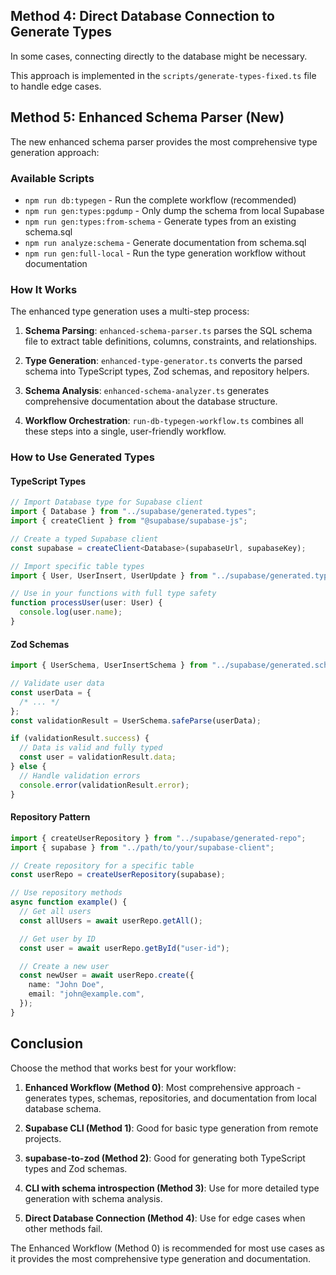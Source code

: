 ## Method 4: Direct Database Connection to Generate Types

In some cases, connecting directly to the database might be necessary.

This approach is implemented in the `scripts/generate-types-fixed.ts` file to handle edge cases.

## Method 5: Enhanced Schema Parser (New)

The new enhanced schema parser provides the most comprehensive type generation approach:

### Available Scripts

- `npm run db:typegen` - Run the complete workflow (recommended)
- `npm run gen:types:pgdump` - Only dump the schema from local Supabase
- `npm run gen:types:from-schema` - Generate types from an existing schema.sql
- `npm run analyze:schema` - Generate documentation from schema.sql
- `npm run gen:full-local` - Run the type generation workflow without documentation

### How It Works

The enhanced type generation uses a multi-step process:

1. **Schema Parsing**: `enhanced-schema-parser.ts` parses the SQL schema file to extract table definitions, columns, constraints, and relationships.

2. **Type Generation**: `enhanced-type-generator.ts` converts the parsed schema into TypeScript types, Zod schemas, and repository helpers.

3. **Schema Analysis**: `enhanced-schema-analyzer.ts` generates comprehensive documentation about the database structure.

4. **Workflow Orchestration**: `run-db-typegen-workflow.ts` combines all these steps into a single, user-friendly workflow.

### How to Use Generated Types

#### TypeScript Types

```typescript
// Import Database type for Supabase client
import { Database } from "../supabase/generated.types";
import { createClient } from "@supabase/supabase-js";

// Create a typed Supabase client
const supabase = createClient<Database>(supabaseUrl, supabaseKey);

// Import specific table types
import { User, UserInsert, UserUpdate } from "../supabase/generated.types";

// Use in your functions with full type safety
function processUser(user: User) {
  console.log(user.name);
}
```

#### Zod Schemas

```typescript
import { UserSchema, UserInsertSchema } from "../supabase/generated.schemas";

// Validate user data
const userData = {
  /* ... */
};
const validationResult = UserSchema.safeParse(userData);

if (validationResult.success) {
  // Data is valid and fully typed
  const user = validationResult.data;
} else {
  // Handle validation errors
  console.error(validationResult.error);
}
```

#### Repository Pattern

```typescript
import { createUserRepository } from "../supabase/generated-repo";
import { supabase } from "../path/to/your/supabase-client";

// Create repository for a specific table
const userRepo = createUserRepository(supabase);

// Use repository methods
async function example() {
  // Get all users
  const allUsers = await userRepo.getAll();

  // Get user by ID
  const user = await userRepo.getById("user-id");

  // Create a new user
  const newUser = await userRepo.create({
    name: "John Doe",
    email: "john@example.com",
  });
}
```

## Conclusion

Choose the method that works best for your workflow:

1. **Enhanced Workflow (Method 0)**: Most comprehensive approach - generates types, schemas, repositories, and documentation from local database schema.

2. **Supabase CLI (Method 1)**: Good for basic type generation from remote projects.

3. **supabase-to-zod (Method 2)**: Good for generating both TypeScript types and Zod schemas.

4. **CLI with schema introspection (Method 3)**: Use for more detailed type generation with schema analysis.

5. **Direct Database Connection (Method 4)**: Use for edge cases when other methods fail.

The Enhanced Workflow (Method 0) is recommended for most use cases as it provides the most comprehensive type generation and documentation.
